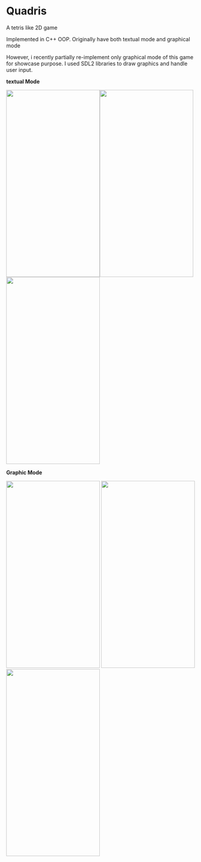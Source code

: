 # Quadris

A tetris like 2D game

Implemented in C++ OOP. Originally have both textual mode and graphical mode

However, i recently partially re-implement only graphical mode of this game for showcase purpose. I used SDL2 libraries to draw graphics and handle user input. 

<b>textual Mode</b>


<img src="https://github.com/AynmShawn4/TetrisLikeNonRealTimeGame/blob/master/Screenshots/ScreenShot3.PNG" width="250" height="500"><img src="https://github.com/AynmShawn4/TetrisLikeNonRealTimeGame/blob/master/Screenshots/ScreenShot4.PNG" width="250" height="500"><img src="https://github.com/AynmShawn4/TetrisLikeNonRealTimeGame/blob/master/Screenshots/ScreenShot5.PNG" width="250" height="500">

<b>Graphic Mode</b>

<img src="https://github.com/AynmShawn4/TetrisLikeNonRealTimeGame/blob/master/Screenshots/ScreenShot6.PNG" width="250" height="500">      <img src="https://github.com/AynmShawn4/TetrisLikeNonRealTimeGame/blob/master/Screenshots/ScreenShot7.PNG" width="250" height="500">       <img src="https://github.com/AynmShawn4/TetrisLikeNonRealTimeGame/blob/master/Screenshots/ScreenShot8.PNG" width="250" height="500">

